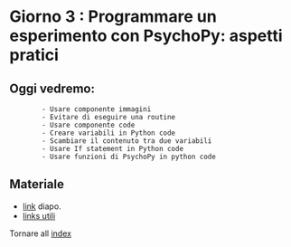 # Giorno 3 : Programmare un esperimento con PsychoPy: aspetti pratici
		
## Oggi vedremo:
			- Usare componente immagini
			- Evitare di eseguire una routine
			- Usare componente code
			- Creare variabili in Python code
			- Scambiare il contenuto tra due variabili
			- Usare If statement in Python code
			- Usare funzioni di PsychoPy in python code

## Materiale

- [link](https://docs.google.com/presentation/d/1gEJgXdQQewSB6hhFkKAmJw0gHpwr-BeAY71XjbJvFd4/edit#slide=id.g101a4011d5b_0_0) diapo.
- [links utili](links.md)

Tornare all [index](index.md)
